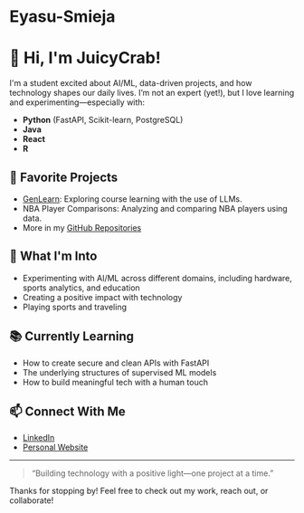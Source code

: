 # Eyasu-Smieja
# 👋 Hi, I'm JuicyCrab!

I'm a student excited about AI/ML, data-driven projects, and how technology shapes our daily lives. I’m not an expert (yet!), but I love learning and experimenting—especially with:

- **Python** (FastAPI, Scikit-learn, PostgreSQL)
- **Java**
- **React**
- **R**

## 🚀 Favorite Projects

- [GenLearn](https://github.com/JuicyCrab/GenLearn): Exploring course learning with the use of LLMs.
- NBA Player Comparisons: Analyzing and comparing NBA players using data.
- More in my [GitHub Repositories](https://github.com/JuicyCrab?tab=repositories)

## 🌟 What I'm Into

- Experimenting with AI/ML across different domains, including hardware, sports analytics, and education
- Creating a positive impact with technology
- Playing sports and traveling

## 📚 Currently Learning

- How to create secure and clean APIs with FastAPI
- The underlying structures of supervised ML models
- How to build meaningful tech with a human touch

## 📫 Connect With Me

- [LinkedIn](https://www.linkedin.com/in/eyasusmieja/)
- [Personal Website](https://juicycrab.example.com)

---

> “Building technology with a positive light—one project at a time.”  

Thanks for stopping by! Feel free to check out my work, reach out, or collaborate!


